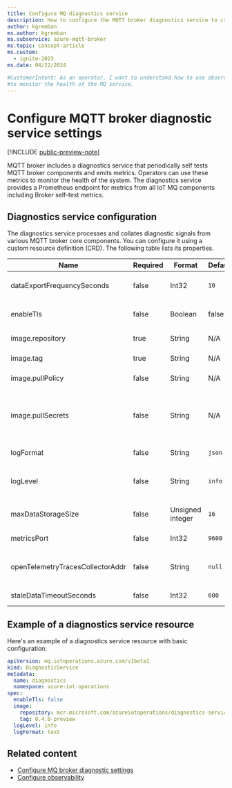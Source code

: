 ```yaml
---
title: Configure MQ diagnostics service
description: How to configure the MQTT broker diagnostics service to create a Prometheus endpoint, and monitor the health of the system.
author: kgremban
ms.author: kgremban
ms.subservice: azure-mqtt-broker
ms.topic: concept-article
ms.custom:
  - ignite-2023
ms.date: 04/22/2024

#CustomerIntent: As an operator, I want to understand how to use observability and diagnostics 
#to monitor the health of the MQ service.
---
```


# Configure MQTT broker diagnostic service settings

[!INCLUDE [public-preview-note](../includes/public-preview-note.md)]

MQTT broker includes a diagnostics service that periodically self tests MQTT broker components and emits metrics. Operators can use these metrics to monitor the health of the system. The diagnostics service provides a Prometheus endpoint for metrics from all IoT MQ components including Broker self-test metrics.


## Diagnostics service configuration

The diagnostics service processes and collates diagnostic signals from various MQTT broker core components. You can configure it using a custom resource definition (CRD). The following table lists its properties.

| Name | Required | Format | Default | Description |
| --- | --- | --- | --- | --- |
| dataExportFrequencySeconds | false | Int32 | `10` | Frequency in seconds for data export |
| enableTls | false | Boolean | false | Enable TLS for the diagnostics service |
| image.repository | true | String | N/A | Docker image name |
| image.tag | true | String | N/A | Docker image tag |
| image.pullPolicy | false | String | N/A | Image pull policy to use |
| image.pullSecrets | false | String | N/A | Kubernetes secret containing docker authentication details |
| logFormat | false | String | `json` | Log format. `json` or `text` |
| logLevel | false | String | `info` | Log level. `trace`, `debug`, `info`, `warn`, or `error`. |
| maxDataStorageSize | false | Unsigned integer | `16` | Maximum data storage size in MiB |
| metricsPort | false | Int32 | `9600` | Port for metrics |
| openTelemetryTracesCollectorAddr | false | String | `null` | Endpoint URL of the OpenTelemetry collector |
| staleDataTimeoutSeconds | false | Int32 | `600` | Data timeouts in seconds |

## Example of a diagnostics service resource

Here's an example of a diagnostics service resource with basic configuration:

```yaml
apiVersion: mq.iotoperations.azure.com/v1beta1
kind: DiagnosticService
metadata:
  name: diagnostics
  namespace: azure-iot-operations
spec:
  enableTls: false
  image:
    repository: mcr.microsoft.com/azureiotoperations/diagnostics-service
    tag: 0.4.0-preview
  logLevel: info
  logFormat: text
```

## Related content

- [Configure MQ broker diagnostic settings](../manage-mqtt-broker/howto-configure-availability-scale.md#configure-mq-broker-diagnostic-settings)
- [Configure observability](../configure-observability-monitoring/howto-configure-observability.md)
